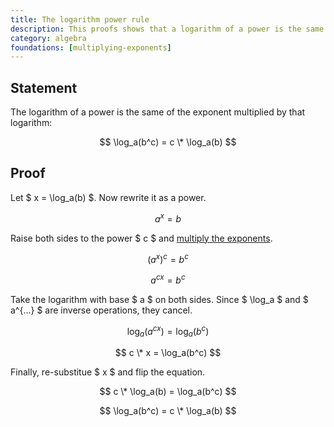```yaml
---
title: The logarithm power rule
description: This proofs shows that a logarithm of a power is the same as the exponent multiplied by that logarithm.
category: algebra
foundations: [multiplying-exponents]
---
```


## Statement

The logarithm of a power is the same of the exponent multiplied by that logarithm:

$$ \log_a(b^c) = c \* \log_a(b) $$

## Proof

Let $ x = \log_a(b) $. Now rewrite it as a power.

$$ a^x = b $$

Raise both sides to the power $ c $ and [multiply the exponents](/proofs/multiplying-exponents).

$$ (a^x)^c = b^c $$

$$ a^{cx} = b^c $$

Take the logarithm with base $ a $ on both sides. Since $ \log_a $ and $ a^{...} $ are inverse operations, they cancel.

$$ \log_a(a^{cx}) = \log_a(b^c) $$

$$ c \* x = \log_a(b^c) $$

Finally, re-substitue $ x $ and flip the equation.

$$ c \* \log_a(b) = \log_a(b^c) $$

$$ \log_a(b^c) = c \* \log_a(b) $$
